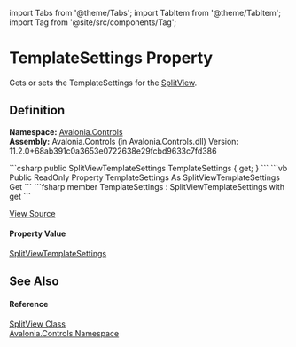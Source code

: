 import Tabs from '@theme/Tabs'; 
import TabItem from '@theme/TabItem'; 
import Tag from '@site/src/components/Tag'; 

# TemplateSettings Property


Gets or sets the TemplateSettings for the <a href="T_Avalonia_Controls_SplitView">SplitView</a>.



## Definition
**Namespace:** <a href="N_Avalonia_Controls">Avalonia.Controls</a>  
**Assembly:** Avalonia.Controls (in Avalonia.Controls.dll) Version: 11.2.0+68ab391c0a3653e0722638e29fcbd9633c7fd386

<Tabs groupId="api-code-preview">
<TabItem value="csharp" label="C#">
```csharp
public SplitViewTemplateSettings TemplateSettings { get; }
```
</TabItem>
<TabItem value="vb" label="VB">
```vb
Public ReadOnly Property TemplateSettings As SplitViewTemplateSettings
	Get
```
</TabItem>
<TabItem value="fsharp" label="F#">
```fsharp
member TemplateSettings : SplitViewTemplateSettings with get
```
</TabItem>
</Tabs>



<a href="https://github.com/AvaloniaUI/Avalonia/tree/master/srcAvalonia.Controls/SplitView/SplitView.cs#L234" title="View the source code">View Source</a>



#### Property Value
<a href="T_Avalonia_Controls_Primitives_SplitViewTemplateSettings">SplitViewTemplateSettings</a>

## See Also


#### Reference
<a href="T_Avalonia_Controls_SplitView">SplitView Class</a>  
<a href="N_Avalonia_Controls">Avalonia.Controls Namespace</a>  
